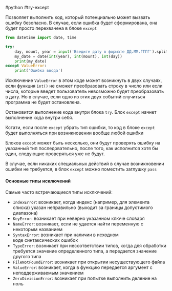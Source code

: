 #python #try-except

Позволяет выполнить код, который потенциально может вызвать ошибку безопасно. В случае, если ошибка будет сформирована, она будет просто перехвачена в блоке `except`
```python
from datetime import date, time

try:
	day, mount, year = input('Введите дату в формате ДД.ММ.ГГГГ').split('.')
	my_date = date(int(year), int(mount), int(day))
	print(my_date)
except ValueError:
	print('Ошибка ввода')
```
Исключение `ValueError` в этом коде может возникнуть в двух случаях, если функция `int()` не сможет преобразовать строку в число или если числа, которые введет пользователь невозможно будет преобразовать в дату. Но в случае, если одно из этих двух событий случиться программа не будет остановлена.

Остановится выполнение кода внутри блока `try`. Блок `except` начнет выполнение кода внутри себя.

Кстати, если после `except` убрать тип ошибки, то код в блоке `except` будет выполняться при возникновении вообще любой ошибки

Блоков `except` может быть несколько, они будут проверять ошибку на указанный тип последовательно, после того, как исполнится хотя бы один, следующие проверяться уже не будут.

В случае, если никаких специальных действий в случае возникновении ошибки не требуется, в блок `except` можно поместить заглушку `pass`

#### Основные типы исключений
Самые часто встречающиеся типы исключений:
- `IndexError`: возникает, когда индекс (например, для элемента списка) указан неправильно (выходит за границы допустимого диапазона)
- `KeyError`: возникает при неверно указанном ключе словаря
- `NameError`: возникает, если не удается найти переменную с некоторым названием
- `SyntaxError`: возникает при наличии в исходном коде синтаксических ошибок
- `TypeError`: возникает при несоответствии типов, когда для обработки требуется значение определенного типа, а передается значение другого типа
- `FileNotFoundError`: возникает при открытии несуществующего файла
- `ValueError`: возникает, когда в функцию передается аргумент с неподдерживаемым значением
- `ZeroDivisionError`: возникает при попытке выполнить деление на ноль